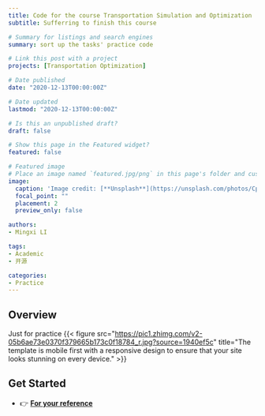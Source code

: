 ```yaml
---
title: Code for the course Transportation Simulation and Optimization 
subtitle: Sufferring to finish this course 

# Summary for listings and search engines
summary: sort up the tasks' practice code 

# Link this post with a project
projects: [Transportation Optimization]

# Date published
date: "2020-12-13T00:00:00Z"

# Date updated
lastmod: "2020-12-13T00:00:00Z"

# Is this an unpublished draft?
draft: false

# Show this page in the Featured widget?
featured: false

# Featured image
# Place an image named `featured.jpg/png` in this page's folder and customize its options here.
image:
  caption: 'Image credit: [**Unsplash**](https://unsplash.com/photos/CpkOjOcXdUY)'
  focal_point: ""
  placement: 2
  preview_only: false

authors:
- Mingxi LI

tags:
- Academic
- 开源

categories:
- Practice 
---
```


## Overview

Just for practice
{{< figure src="https://pic1.zhimg.com/v2-05b6ae73e0370f379665b173c0f18784_r.jpg?source=1940ef5c" title="The template is mobile first with a responsive design to ensure that your site looks stunning on every device." >}}

## Get Started

- 👉 [**For your reference**](https://github.com/MingxiLii/trans_optimization)
